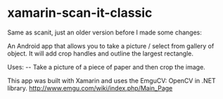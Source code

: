 # xamarin-scan-it-classic

Same as scanit, just an older version before I made some changes:

An Android app that allows you to take a picture / select from gallery of object. It will add crop handles and outline the largest rectangle.

Uses: -- Take a picture of a piece of paper and then crop the image.

This app was built with Xamarin and uses the EmguCV: OpenCV in .NET library. http://www.emgu.com/wiki/index.php/Main_Page

